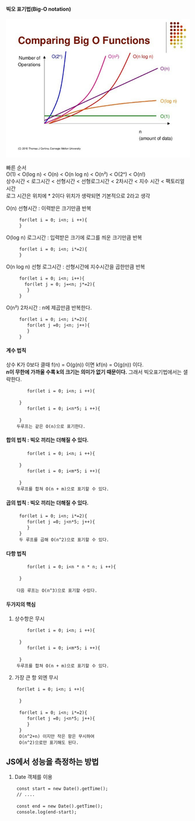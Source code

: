#### 빅오 표기법(Big-O notation)  
![img](../img/big-o.jpeg)  

빠른 순서  
O(1) < O(log n) < O(n) < O(n log n) < O(n²) < O(2ⁿ) < O(n!)  
상수시간 < 로그시간 < 선형시간 < 선형로그시간 < 2차시간 < 지수 시간 < 팩토리얼 시간  
로그 시간은 위치에 * 2이다 위치가 생략되면 기본적으로 2라고 생각  

O(n) 선형시간  : 이력받은 크기만큼 반복
```
     for(let i = 0; i<n; i ++){
     }
```  

O(log n) 로그시간 : 입력받은 크기에 로그를 씌운 크기만큼 반복
```
     for(let i = 0; i<n; i*=2){
     }
```    

O(n log n) 선형 로그시간 : 선형시간에 지수시간을 곱한만큼 반복
```
     for(let i = 0; i<n; i++){
       for(let j = 0; j=<n; j*=2){
        }
     }
```    

O(n²) 2차시간 : n에 제곱만큼 반복한다.
```
     for(let i = 0; i<n; i*=2){
        for(let j =0; j<n; j++){
        }
     }
```      

#### 계수 법칙
상수 K가 0보다 클때 f(n) = O(g(n)) 이면 kf(n) = O(g(n)) 이다.  
**n이 무한에 가까울 수록 k의 크기는 의미가 없기 때문이다.** 그래서 빅오표기법에서는 샐략한다.  
```
        for(let i = 0; i<n; i ++){
     
     }
        for(let i = 0; i<n*5; i ++){
        
     }
    두루프는 같은 O(n)으로 표기한다.
```
#### 합의 법칙 : 빅오 끼리는 더해질 수 있다.
```
        for(let i = 0; i<n; i ++){
     
     }
        for(let i = 0; i<m*5; i ++){
        
     }
    두루프를 합쳐 O(n + m)으로 표기할 수 있다.
```
#### 곱의 법칙 : 빅오 끼리는 더해질 수 있다.  
```
     for(let i = 0; i<n; i*=2){
        for(let j =0; j<n*5; j++){
        }
     }
     두 루프를 곱해 O(n^2)으로 표기할 수 있다.
```      
#### 다항 법칙 
```
        for(let i = 0; i<n * n * n; i ++){
     
     }

    다음 루프는 O(n^3)으로 표기할 수있다.
```  

#### 두가지의 핵심  
1. 상수항은 무시  
```
        for(let i = 0; i<n; i ++){
     
     }
        for(let i = 0; i<m*5; i ++){
        
     }
    두루프를 합쳐 O(n + m)으로 표기할 수 있다.
```
2. 가장 큰 항 외엔 무시  
```
    for(let i = 0; i<n; i ++){
     
     }

     for(let i = 0; i<n; i*=2){
        for(let j =0; j<n*5; j++){
        }
     }
     O(n^2+n) 이지만 작은 항은 무시하여
     O(n^2)으로만 표기해도 된다.
```     

  

## JS에서 성능을 측정하는 방법  
1. Date 객체를 이용
```
    const start = new Date().getTime();
    // ....

    const end = new Date().getTime();
    console.log(end-start);
```
